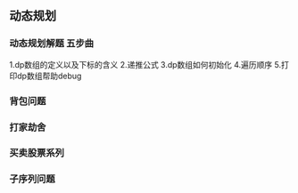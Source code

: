 ## 动态规划
### 动态规划解题 五步曲
1.dp数组的定义以及下标的含义
2.递推公式
3.dp数组如何初始化
4.遍历顺序
5.打印dp数组帮助debug

### 背包问题
### 打家劫舍
### 买卖股票系列
### 子序列问题



